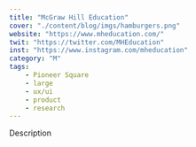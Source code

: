 ```yaml
---
title: "McGraw Hill Education"
cover: "./content/blog/imgs/hamburgers.png"
website: "https://www.mheducation.com/"
twit: "https://twitter.com/MHEducation"
inst: "https://www.instagram.com/mheducation"
category: "M"
tags:
    - Pioneer Square
    - large
    - ux/ui
    - product
    - research
---
```


Description
